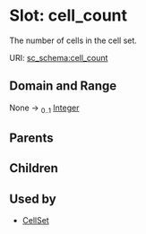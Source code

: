
# Slot: cell_count

The number of cells in the cell set.

URI: [sc_schema:cell_count](https://w3id.org/single-cell-schema/cell_count)


## Domain and Range

None &#8594;  <sub>0..1</sub> [Integer](types/Integer.md)

## Parents


## Children


## Used by

 * [CellSet](CellSet.md)
